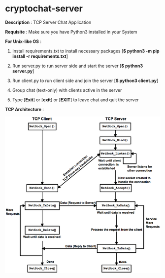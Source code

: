 # cryptochat-server

**Description** : TCP Server Chat Application

**Requisite** : Make sure you have Python3 installed in your System

**For Unix-like OS** :

1. Install requirements.txt to install necessary packages [**$ python3 -m pip install -r requirements.txt**] 

2. Run server.py to run server side and start the server [**$ python3 server.py**]

3. Run client.py to run client side and join the server [**$ python3 client.py**]

4. Group chat (text-only) with clients active in the server

5. Type [**Exit**] or [**exit**] or [**EXIT**] to leave chat and quit the server

**TCP Architecture** :

![](tcp_architecture.png)
